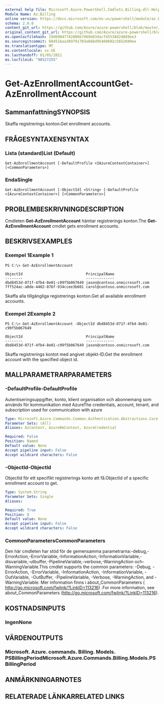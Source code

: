 ```yaml
---
external help file: Microsoft.Azure.PowerShell.Cmdlets.Billing.dll-Help.xml
Module Name: Az.Billing
online version: https://docs.microsoft.com/en-us/powershell/module/az.billing/get-azenrollmentaccount
schema: 2.0.0
content_git_url: https://github.com/Azure/azure-powershell/blob/master/src/Billing/Billing/help/Get-AzEnrollmentAccount.md
original_content_git_url: https://github.com/Azure/azure-powershell/blob/master/src/Billing/Billing/help/Get-AzEnrollmentAccount.md
ms.openlocfilehash: 19d69847742086b7969dd3dacf45538d24869ee3
ms.sourcegitcommit: 68451baa389791703e666d95469602c5652609ee
ms.translationtype: MT
ms.contentlocale: sv-SE
ms.lasthandoff: 01/05/2021
ms.locfileid: "98527255"
---
```

# <span data-ttu-id="96363-101">Get-AzEnrollmentAccount</span><span class="sxs-lookup"><span data-stu-id="96363-101">Get-AzEnrollmentAccount</span></span>

## <span data-ttu-id="96363-102">Sammanfattning</span><span class="sxs-lookup"><span data-stu-id="96363-102">SYNOPSIS</span></span>
<span data-ttu-id="96363-103">Skaffa registrerings konton.</span><span class="sxs-lookup"><span data-stu-id="96363-103">Get enrollment accounts.</span></span>

## <span data-ttu-id="96363-104">FRÅGESYNTAXEN</span><span class="sxs-lookup"><span data-stu-id="96363-104">SYNTAX</span></span>

### <span data-ttu-id="96363-105">Lista (standard)</span><span class="sxs-lookup"><span data-stu-id="96363-105">List (Default)</span></span>
```
Get-AzEnrollmentAccount [-DefaultProfile <IAzureContextContainer>] [<CommonParameters>]
```

### <span data-ttu-id="96363-106">Enda</span><span class="sxs-lookup"><span data-stu-id="96363-106">Single</span></span>
```
Get-AzEnrollmentAccount [-ObjectId] <String> [-DefaultProfile <IAzureContextContainer>] [<CommonParameters>]
```

## <span data-ttu-id="96363-107">PROBLEMBESKRIVNING</span><span class="sxs-lookup"><span data-stu-id="96363-107">DESCRIPTION</span></span>
<span data-ttu-id="96363-108">Cmdleten **Get-AzEnrollmentAccount** hämtar registrerings konton.</span><span class="sxs-lookup"><span data-stu-id="96363-108">The **Get-AzEnrollmentAccount** cmdlet gets enrollment accounts.</span></span>

## <span data-ttu-id="96363-109">BESKRIVS</span><span class="sxs-lookup"><span data-stu-id="96363-109">EXAMPLES</span></span>

### <span data-ttu-id="96363-110">Exempel 1</span><span class="sxs-lookup"><span data-stu-id="96363-110">Example 1</span></span>
```
PS C:\> Get-AzEnrollmentAccount

ObjectId                             PrincipalName
--------                             -------------
dbd8453d-071f-4fb4-8e01-c99f5b067649 jason@contoso.onmicrosoft.com
7ff524ac-a0de-4402-876f-934ccee3b601 carol@contoso.onmicrosoft.com
```

<span data-ttu-id="96363-111">Skaffa alla tillgängliga registrerings konton.</span><span class="sxs-lookup"><span data-stu-id="96363-111">Get all available enrollment accounts.</span></span>

### <span data-ttu-id="96363-112">Exempel 2</span><span class="sxs-lookup"><span data-stu-id="96363-112">Example 2</span></span>
```
PS C:\> Get-AzEnrollmentAccount -ObjectId dbd8453d-071f-4fb4-8e01-c99f5b067649

ObjectId                             PrincipalName
--------                             -------------
dbd8453d-071f-4fb4-8e01-c99f5b067649 jason@contoso.onmicrosoft.com
```

<span data-ttu-id="96363-113">Skaffa registrerings kontot med angivet objekt-ID.</span><span class="sxs-lookup"><span data-stu-id="96363-113">Get the enrollment account with the specified object id.</span></span>

## <span data-ttu-id="96363-114">MALLPARAMETRAR</span><span class="sxs-lookup"><span data-stu-id="96363-114">PARAMETERS</span></span>

### <span data-ttu-id="96363-115">-DefaultProfile</span><span class="sxs-lookup"><span data-stu-id="96363-115">-DefaultProfile</span></span>
<span data-ttu-id="96363-116">Autentiseringsuppgifter, konto, klient organisation och abonnemang som används för kommunikation med Azure</span><span class="sxs-lookup"><span data-stu-id="96363-116">The credentials, account, tenant, and subscription used for communication with azure</span></span>

```yaml
Type: Microsoft.Azure.Commands.Common.Authentication.Abstractions.Core.IAzureContextContainer
Parameter Sets: (All)
Aliases: AzContext, AzureRmContext, AzureCredential

Required: False
Position: Named
Default value: None
Accept pipeline input: False
Accept wildcard characters: False
```

### <span data-ttu-id="96363-117">-ObjectId</span><span class="sxs-lookup"><span data-stu-id="96363-117">-ObjectId</span></span>
<span data-ttu-id="96363-118">ObjectId för ett specifikt registrerings konto att få.</span><span class="sxs-lookup"><span data-stu-id="96363-118">ObjectId of a specific enrollment account to get.</span></span>

```yaml
Type: System.String
Parameter Sets: Single
Aliases:

Required: True
Position: 0
Default value: None
Accept pipeline input: False
Accept wildcard characters: False
```

### <span data-ttu-id="96363-119">CommonParameters</span><span class="sxs-lookup"><span data-stu-id="96363-119">CommonParameters</span></span>
<span data-ttu-id="96363-120">Den här cmdleten har stöd för de gemensamma parametrarna:-debug,-ErrorAction,-ErrorVariable,-InformationAction,-InformationVariable,-disvariable,-utbuffer,-PipelineVariable,-verbose,-WarningAction och-WarningVariable.</span><span class="sxs-lookup"><span data-stu-id="96363-120">This cmdlet supports the common parameters: -Debug, -ErrorAction, -ErrorVariable, -InformationAction, -InformationVariable, -OutVariable, -OutBuffer, -PipelineVariable, -Verbose, -WarningAction, and -WarningVariable.</span></span> <span data-ttu-id="96363-121">Mer information finns i about_CommonParameters ( http://go.microsoft.com/fwlink/?LinkID=113216) .</span><span class="sxs-lookup"><span data-stu-id="96363-121">For more information, see about_CommonParameters (http://go.microsoft.com/fwlink/?LinkID=113216).</span></span>

## <span data-ttu-id="96363-122">KOSTNADS</span><span class="sxs-lookup"><span data-stu-id="96363-122">INPUTS</span></span>

### <span data-ttu-id="96363-123">Ingen</span><span class="sxs-lookup"><span data-stu-id="96363-123">None</span></span>

## <span data-ttu-id="96363-124">VÄRDEN</span><span class="sxs-lookup"><span data-stu-id="96363-124">OUTPUTS</span></span>

### <span data-ttu-id="96363-125">Microsoft. Azure. commands. Billing. Models. PSBillingPeriod</span><span class="sxs-lookup"><span data-stu-id="96363-125">Microsoft.Azure.Commands.Billing.Models.PSBillingPeriod</span></span>

## <span data-ttu-id="96363-126">ANMÄRKNINGAR</span><span class="sxs-lookup"><span data-stu-id="96363-126">NOTES</span></span>

## <span data-ttu-id="96363-127">RELATERADE LÄNKAR</span><span class="sxs-lookup"><span data-stu-id="96363-127">RELATED LINKS</span></span>
